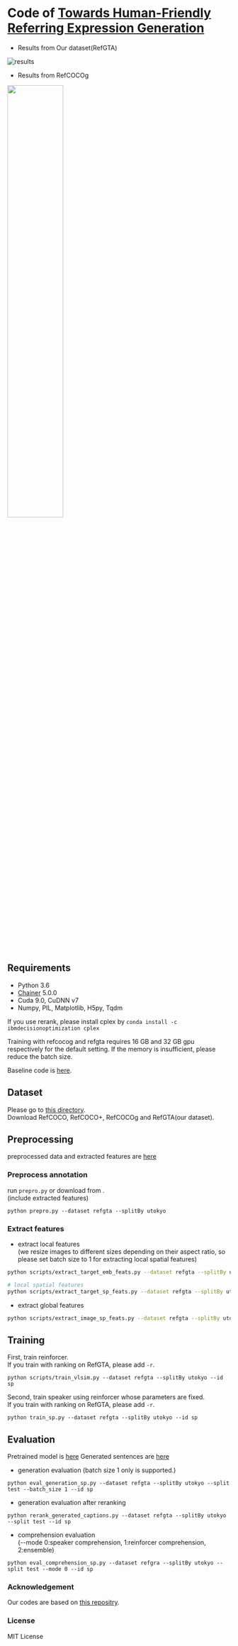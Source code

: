 # Code of [Towards Human-Friendly Referring Expression Generation](https://arxiv.org/abs/1811.12104)
- Results from Our dataset(RefGTA)

![results](https://raw.githubusercontent.com/mikittt/Human_Friendly_REG/master/demo/fig1.png)

- Results from RefCOCOg

<img src="https://raw.githubusercontent.com/mikittt/Human_Friendly_REG/master/demo/fig2.png" width="50%">


## Requirements

- Python 3.6 
- [Chainer](https://github.com/chainer/chainer) 5.0.0
- Cuda 9.0, CuDNN v7
- Numpy, PIL, Matplotlib, H5py, Tqdm  

If you use rerank, please install cplex by ``conda install -c ibmdecisionoptimization cplex``

Training with refcocog and refgta requires 16 GB and 32 GB gpu respectively for the default setting.
If the memory is insufficient, please reduce the batch size.

Baseline code is [here](https://github.com/mikittt/re-SLR).

## Dataset

Please go to [this directory](https://github.com/mikittt/Human_Friendly_REG/tree/master/pyutils/refer2/).  
Download RefCOCO, RefCOCO+, RefCOCOg and RefGTA(our dataset).


## Preprocessing
preprocessed data and extracted features are [here](https://drive.google.com/open?id=1j6kmPq3_RROGO8plICmN6kjM1DCrq_-k)

### Preprocess annotation
run ``prepro.py`` or download from .  
(include extracted features)
```
python prepro.py --dataset refgta --splitBy utokyo
```

### Extract features

- extract local features  
(we resize images to different sizes depending on their aspect ratio, so please set batch size to 1 for extracting local spatial features)

```bash
python scripts/extract_target_emb_feats.py --dataset refgta --splitBy utokyo --batch_size 64

# local spatial features
python scripts/extract_target_sp_feats.py --dataset refgta --splitBy utokyo --batch_size 1
```

- extract global features
```bash
python scripts/extract_image_sp_feats.py --dataset refgta --splitBy utokyo --batch_size 64
```

## Training

First, train reinforcer.  
If you train with ranking on RefGTA, please add ``-r``.
```
python scripts/train_vlsim.py --dataset refgta --splitBy utokyo --id sp
```

Second, train speaker using reinforcer whose parameters are fixed.  
If you train with ranking on RefGTA, please add ``-r``.
```
python train_sp.py --dataset refgta --splitBy utokyo --id sp
```

## Evaluation

Pretrained model is [here](https://drive.google.com/open?id=1sEhePkoIqlzDcAPNFubfH9OODS6yZYkj)
Generated sentences are [here](https://drive.google.com/open?id=13YZcylNpa8-tBena0swy2VocBBOnIS0-)

- generation evaluation (batch size 1 only is supported.)
```
python eval_generation_sp.py --dataset refgta --splitBy utokyo --split test --batch_size 1 --id sp
```

- generation evaluation after reranking
```
python rerank_generated_captions.py --dataset refgta --splitBy utokyo --split test --id sp
```

- comprehension evaluation  
(--mode 0:speaker comprehension, 1:reinforcer comprehension, 2:ensemble)
```
python eval_comprehension_sp.py --dataset refgra --splitBy utokyo --split test --mode 0 --id sp
```

### Acknowledgement
Our codes are based on [this repositry](https://github.com/lichengunc/speaker_listener_reinforcer).

### License
MIT License
